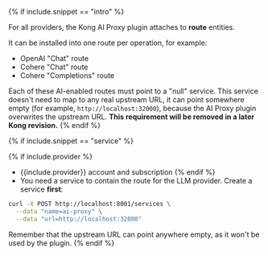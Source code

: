 {% if include.snippet == "intro" %}

For all providers, the Kong AI Proxy plugin attaches to **route** entities.

It can be installed into one route per operation, for example:

* OpenAI "Chat" route
* Cohere "Chat" route
* Cohere "Completions" route

Each of these AI-enabled routes must point to a "null" service. This service doesn't need to map to any real upstream URL,
it can point somewhere empty (for example, `http://localhost:32000`), because the AI Proxy plugin overwrites the upstream URL.
**This requirement will be removed in a later Kong revision.**
{% endif %}

{% if include.snippet == "service" %}

{% if include.provider %}
* {{include.provider}} account and subscription
{% endif %}
* You need a service to contain the route for the LLM provider. Create a service **first**:

```bash
curl -X POST http://localhost:8001/services \
  --data "name=ai-proxy" \
  --data "url=http://localhost:32000"
```
Remember that the upstream URL can point anywhere empty, as it won't be used by the plugin.
{% endif %}